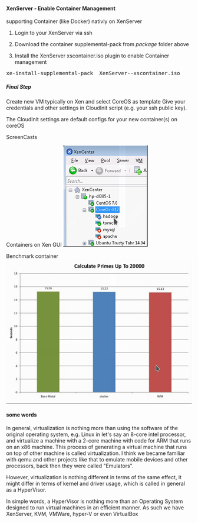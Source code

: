 #### XenServer - Enable Container Management
supporting Container (like Docker) nativly on XenServer

1. Login to your XenServer via ssh

2. Download the container supplemental-pack  from <i>package</i> folder above

3. Install the XenServer xscontainer.iso plugin to enable Container management
<pre>
xe-install-supplemental-pack  XenServer-<VERSION>-xscontainer.iso
</pre>

##### Final Step
Create new VM typically on Xen and select CoreOS as template 
Give your credentials and other settings in CloudInit script
(e.g. your ssh public key).

The CloudInit settings are default configs for your new container(s) on coreOS


ScreenCasts

Containers on Xen GUI
![xen-container-mananagent](https://raw.githubusercontent.com/AysadKozanoglu/xenServer_container_management/master/pictures/xen_container_coreOS.png)

Benchmark container
![xen-container-benchmark](https://raw.githubusercontent.com/AysadKozanoglu/xenServer_container_management/master/pictures/benchmark_xen_container.png)

#### some words

In general, virtualization is nothing more than using the software of the original operating system, e.g. Linux in let's say an 8-core intel processor, and virtualize a machine with a 2-core machine with code for ARM that runs on an x86 machine. This process of generating a virtual machine that runs on top of other machine is called virtualization. I think we became familiar with qemu and other projects like that to emulate mobile devices and other processors, back then they were called "Emulators". 

However, virtualization is nothing different in terms of the same effect, it might differ in terms of kernel and driver usage, which is called in general as a HyperVisor. 

In simple words, a HyperVisor is nothing more than an Operating System designed to run virtual machines in an efficient manner. As such we have XenServer, KVM, VMWare, hyper-V or even VirtualBox
